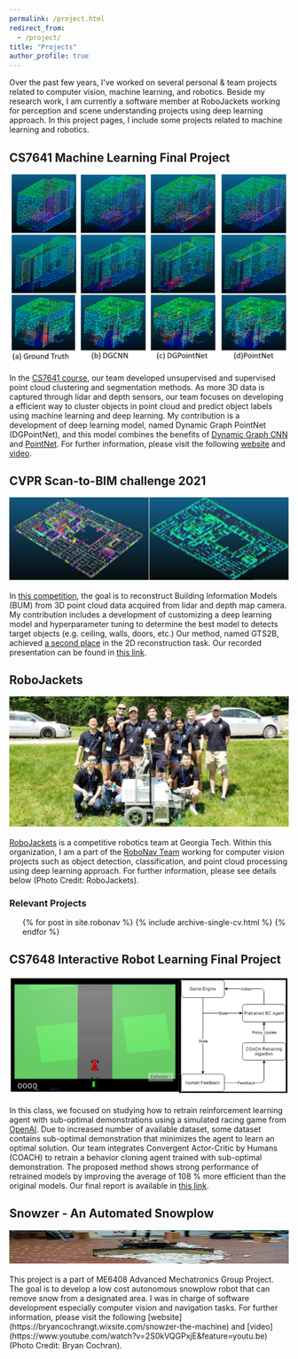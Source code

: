 ```yaml
---
permalink: /project.html
redirect_from:
  - /project/
title: "Projects"
author_profile: true
---
```

Over the past few years, I've worked on several personal & team projects related to computer vision, machine learning, and robotics. Beside my research work, I am currently a software member at RoboJackets working for perception and scene understanding projects using deep learning approach. In this project pages, I include some projects related to machine learning and robotics. 

## CS7641 Machine Learning Final Project
![CS7641](/images/cs7641/cs7641-final-project.png)
<br /><br />
In the [CS7641 course](https://mahdi-roozbahani.github.io/CS46417641-summer2021/), our team developed unsupervised and supervised point cloud clustering and segmentation methods. As more 3D data is captured through lidar and depth sensors, our team focuses on developing a efficient way to cluster objects in point cloud and predict object labels using machine learning and deep learning. My contribution is a development of deep learning model, named Dynamic Graph PointNet (DGPointNet), and this model combines the benefits of [Dynamic Graph CNN](https://arxiv.org/abs/1801.07829) and [PointNet](https://arxiv.org/abs/1612.00593). For further information, please visit the following [website](https://cs7641-pointcloudsegmentation.github.io/) and [video](https://gtvault-my.sharepoint.com/personal/yyajima3_gatech_edu/_layouts/15/onedrive.aspx?id=%2Fpersonal%2Fyyajima3%5Fgatech%5Fedu%2FDocuments%2Fcs7641%5Fproject%2Fcs7641%5Ffinal%5Fproject%2Emp4&parent=%2Fpersonal%2Fyyajima3%5Fgatech%5Fedu%2FDocuments%2Fcs7641%5Fproject).

## CVPR Scan-to-BIM challenge 2021
![CVPR](/images/cvpr-scan2bim/gts2b.png)
<br /><br />
In [this competition](https://cv4aec.github.io/), the goal is to reconstruct Building Information Models (BUM) from 3D point cloud data acquired from lidar and depth map camera. My contribution includes a development of customizing a deep learning model and hyperparameter tuning to determine the best model to detects target objects (e.g. ceiling, walls, doors, etc.) Our method, named GTS2B, achieved [a second place](files/2D_SecondPlace_Certificate.pdf) in the 2D reconstruction task. Our recorded presentation can be found in [this link](https://www.youtube.com/watch?v=DR9ifKxutf8&list=TLGG8vy3pvaCCBQwMjA4MjAyMQ&t=1006s).

## RoboJackets
![RoboJackets](/images/robonav/robonav_team.jpg)
<br /><br />
[RoboJackets](https://robojackets.org/) is a competitive robotics team at Georgia Tech. Within this organization, I am a part of the [RoboNav Team](https://robojackets.org/teams/robonav/) working for computer vision projects such as object detection, classification, and point cloud processing using deep learning approach. For further information, please see details below (Photo Credit: RoboJackets).

### Relevant Projects
<ul>{% for post in site.robonav %}
  {% include archive-single-cv.html %}
{% endfor %}</ul>

## CS7648 Interactive Robot Learning Final Project
![RoboJackets](/images/cs7648/cs7648-method.png)
<br /><br />
In this class, we focused on studying how to retrain reinforcement learning agent with sub-optimal demonstrations using a simulated racing game from [OpenAI](https://github.com/openai/gym/blob/master/gym/envs/box2d/car_racing.py). Due to increased number of available dataset, some dataset contains sub-optimal demonstration that minimizes the agent to learn an optimal solution. Our team integrates Convergent Actor-Critic by Humans (COACH) to retrain a behavior cloning agent trained with sub-optimal demonstration. The proposed method shows strong performance of retrained models by improving the average of 108 % more efficient than the original models. Our final report is available in [this link](images/cs7648/CS7648_Project.pdf).

## Snowzer - An Automated Snowplow 
<img src="/images/robonav/snoozer.png" width="1000" height="60">
<br /><br />
This project is a part of ME6408 Advanced Mechatronics Group Project. The goal is to develop a low cost autonomous snowplow robot that can remove snow from a designated area. I was in charge of software development especially computer vision and navigation tasks. For further information, please visit the following [website](https://bryancochrangt.wixsite.com/snowzer-the-machine) and [video](https://www.youtube.com/watch?v=2S0kVQGPxjE&feature=youtu.be) (Photo Credit: Bryan Cochran).